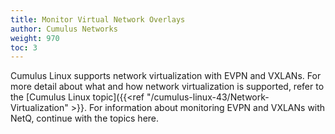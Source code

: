 ```yaml
---
title: Monitor Virtual Network Overlays
author: Cumulus Networks
weight: 970
toc: 3
---
```

Cumulus Linux supports network virtualization with EVPN and VXLANs. For more detail about what and how network virtualization is supported, refer to the [Cumulus Linux topic]({{<ref "/cumulus-linux-43/Network-Virtualization" >}}. For information about monitoring EVPN and VXLANs with NetQ, continue with the topics here.
